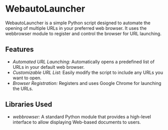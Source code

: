 # WebautoLauncher

WebautoLauncher is a simple Python script designed to automate the opening of multiple URLs in your preferred web browser. It uses the webbrowser module to register and control the browser for URL launching.

## Features

- *Automated URL Launching:* Automatically opens a predefined list of URLs in your default web browser.
- *Customizable URL List:* Easily modify the script to include any URLs you want to open.
- *Browser Registration:* Registers and uses Google Chrome for launching the URLs.

## Libraries Used

- *webbrowser:* A standard Python module that provides a high-level interface to allow displaying Web-based documents to users.
